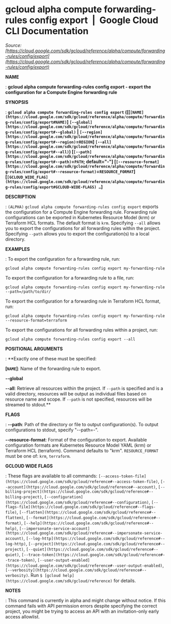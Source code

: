 # gcloud alpha compute forwarding-rules config export  |  Google Cloud CLI Documentation

*Source: [https://cloud.google.com/sdk/gcloud/reference/alpha/compute/forwarding-rules/config/export](https://cloud.google.com/sdk/gcloud/reference/alpha/compute/forwarding-rules/config/export)*

**NAME**

: **gcloud alpha compute forwarding-rules config export - export the configuration for a Compute Engine forwarding rule**

**SYNOPSIS**

: **`gcloud alpha compute forwarding-rules config export` ([[`[NAME](https://cloud.google.com/sdk/gcloud/reference/alpha/compute/forwarding-rules/config/export#NAME)`] `[--global](https://cloud.google.com/sdk/gcloud/reference/alpha/compute/forwarding-rules/config/export#--global)` | `[--region](https://cloud.google.com/sdk/gcloud/reference/alpha/compute/forwarding-rules/config/export#--region)`=`REGION`] `[--all](https://cloud.google.com/sdk/gcloud/reference/alpha/compute/forwarding-rules/config/export#--all)`) [`[--path](https://cloud.google.com/sdk/gcloud/reference/alpha/compute/forwarding-rules/config/export#--path)`=`PATH`; default="-"] [`[--resource-format](https://cloud.google.com/sdk/gcloud/reference/alpha/compute/forwarding-rules/config/export#--resource-format)`=`RESOURCE_FORMAT`] [`[GCLOUD_WIDE_FLAG](https://cloud.google.com/sdk/gcloud/reference/alpha/compute/forwarding-rules/config/export#GCLOUD-WIDE-FLAGS) …`]**

**DESCRIPTION**

: `(ALPHA)` `gcloud alpha compute forwarding-rules config
export` exports the configuration for a Compute Engine forwarding rule.
Forwarding rule configurations can be exported in Kubernetes Resource Model
(krm) or Terraform HCL formats. The default format is `krm`.
Specifying `--all` allows you to export the configurations for all
forwarding rules within the project.
Specifying `--path` allows you to export the configuration(s) to a
local directory.

**EXAMPLES**

: To export the configuration for a forwarding rule, run:

```
gcloud alpha compute forwarding-rules config export my-forwarding-rule
```

To export the configuration for a forwarding rule to a file, run:

```
gcloud alpha compute forwarding-rules config export my-forwarding-rule --path=/path/to/dir/
```

To export the configuration for a forwarding rule in Terraform HCL format, run:

```
gcloud alpha compute forwarding-rules config export my-forwarding-rule --resource-format=terraform
```

To export the configurations for all forwarding rules within a project, run:

```
gcloud alpha compute forwarding-rules config export --all
```

**POSITIONAL ARGUMENTS**

: **Exactly one of these must be specified:

**[`NAME`]**:
Name of the forwarding rule to export.

**--global**

**--all**:
Retrieve all resources within the project. If `--path` is specified
and is a valid directory, resources will be output as individual files based on
resource name and scope. If `--path` is not specified, resources will
be streamed to stdout.**

**FLAGS**

: **--path**:
Path of the directory or file to output configuration(s). To output
configurations to stdout, specify "--path=-".

**--resource-format**:
Format of the configuration to export. Available configuration formats are
Kubernetes Resource Model YAML (krm) or Terraform HCL (terraform). Command
defaults to "krm". `RESOURCE_FORMAT` must be one of:
`krm`, `terraform`.

**GCLOUD WIDE FLAGS**

: These flags are available to all commands: `[--access-token-file](https://cloud.google.com/sdk/gcloud/reference#--access-token-file)`,
`[--account](https://cloud.google.com/sdk/gcloud/reference#--account)`, `[--billing-project](https://cloud.google.com/sdk/gcloud/reference#--billing-project)`,
`[--configuration](https://cloud.google.com/sdk/gcloud/reference#--configuration)`,
`[--flags-file](https://cloud.google.com/sdk/gcloud/reference#--flags-file)`,
`[--flatten](https://cloud.google.com/sdk/gcloud/reference#--flatten)`, `[--format](https://cloud.google.com/sdk/gcloud/reference#--format)`, `[--help](https://cloud.google.com/sdk/gcloud/reference#--help)`, `[--impersonate-service-account](https://cloud.google.com/sdk/gcloud/reference#--impersonate-service-account)`,
`[--log-http](https://cloud.google.com/sdk/gcloud/reference#--log-http)`,
`[--project](https://cloud.google.com/sdk/gcloud/reference#--project)`, `[--quiet](https://cloud.google.com/sdk/gcloud/reference#--quiet)`, `[--trace-token](https://cloud.google.com/sdk/gcloud/reference#--trace-token)`, `[--user-output-enabled](https://cloud.google.com/sdk/gcloud/reference#--user-output-enabled)`,
`[--verbosity](https://cloud.google.com/sdk/gcloud/reference#--verbosity)`.
Run `$ [gcloud help](https://cloud.google.com/sdk/gcloud/reference)` for details.

**NOTES**

: This command is currently in alpha and might change without notice. If this
command fails with API permission errors despite specifying the correct project,
you might be trying to access an API with an invitation-only early access
allowlist.